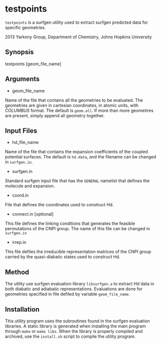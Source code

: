 testpoints
======

`testpoints` is a surfgen utility used to extract surfgen predicted data for specific geometries.

2013 Yarkony Group, Department of Chemistry, Johns Hopkins University

Synopsis
--------

testpoints [geom_file_name] 

Arguments
---------

* geom_file_name

Name of the file that contains all the geometries to be evaluated.   The geometries are given in cartesian coordinates,
in atomic units, with _COLUMBUS_ format.  The default is `geom.all`.  If more than more geometires are present, simply 
append all geometry together.

Input Files
-----------
* hd_file_name

Name of the file that contains the expansion coefficients of the coupled potential surfaces.  The default is `hd.data`,
and the filename can be changed in `surfgen.in`.

* surfgen.in

Standard surfgen input file that has the `GENERAL` namelist that defines the molecule and expansion.  

* coord.in

File that defines the coordinates used to construct Hd.

* connect.in [optional]

This file defines the linking conditions that generates the  feasible permutations of the CNPI group. The name of this
file can be changed in `surfgen.in`

* irrep.in

This file defiles the irreducible representation matrices of the CNPI group carried by the quasi-diabatic states used to 
construct Hd.

Method
------

The utility use surfgen evaluation library `libsurfgen.a` to extract Hd data in both diabatic and adiabatic representations.
Evaluations are done for geometries specified in file defiled by variable `geom_file_name`.  

Installation
-----------

This utility program uses the subroutines found in the surfgen evaluation libraries.  A static library is generated when
installing the main program through `make` or `make libs`.  When the library is properly compiled and archived, use
the `install.sh` script to compile the utility program.
